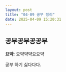 ```yaml
---
layout: post
title: "04-09 공부 정리"
date: 2025-04-09 15:20:31
---
```


## 공부공부공공부

**요약:** 요약약약요요약

공부 하기 싫다다다.

